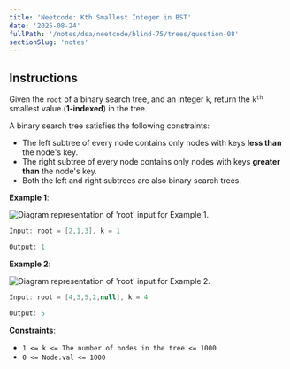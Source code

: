 ```yaml
---
title: 'Neetcode: Kth Smallest Integer in BST'
date: '2025-08-24'
fullPath: '/notes/dsa/neetcode/blind-75/trees/question-08'
sectionSlug: 'notes'
---
```


## Instructions

Given the `root` of a binary search tree, and an integer `k`, return the <code>k<sup>th</sup></code> smallest value (**1-indexed**) in the tree.

A binary search tree satisfies the following constraints:

- The left subtree of every node contains only nodes with keys **less than** the node's key.
- The right subtree of every node contains only nodes with keys **greater than** the node's key.
- Both the left and right subtrees are also binary search trees.

**Example 1**:

<img src="https://imagedelivery.net/CLfkmk9Wzy8_9HRyug4EVA/02eca3db-f72f-4277-7134-faec4f02e500/public" alt="Diagram representation of 'root' input for Example 1.">

```Java
Input: root = [2,1,3], k = 1

Output: 1
```

**Example 2**:

<img src="https://imagedelivery.net/CLfkmk9Wzy8_9HRyug4EVA/dca6c42d-2327-4036-f7f2-3e99d8203100/public" alt="Diagram representation of 'root' input for Example 2.">

```Java
Input: root = [4,3,5,2,null], k = 4

Output: 5
```

**Constraints**:

- `1 <= k <= The number of nodes in the tree <= 1000`
- `0 <= Node.val <= 1000`
